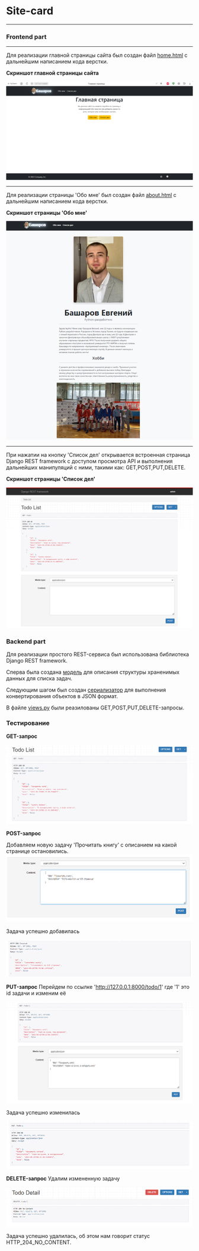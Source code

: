 # Site-card
-------

### Frontend part
-------

Для реализации главной страницы сайта был создан файл [home.html] с дальнейшим написанием кода верстки.

**Скриншот главной страницы сайта**

![alt-текст](https://github.com/Basharov1210/Test_intern/blob/master/readme_photos/First_page.png "Главная страница сайта")

-------

Для реализации страницы 'Обо мне' был создан файл [about.html] с дальнейшим написанием кода верстки.

**Скриншот страницы 'Обо мне'**

![alt-текст](https://github.com/Basharov1210/Test_intern/blob/master/readme_photos/about_page.png "Страница обо мне")

-------

При нажатии на кнопку 'Список дел' открывается встроенная страница Django REST framework с доступом просмотра API и выполнения дальнейших манипуляций с ними, такими как: GET,POST,PUT,DELETE.

**Скриншот страницы 'Список дел'**

![alt-текст](https://github.com/Basharov1210/Test_intern/blob/master/readme_photos/todo_page.png "Страница список дел")

### Backend part

Для реализации простого REST-сервиса был использована библиотека Django REST framework.

Сперва была создана [модель] для описания структуры храненимых данных для списка задач.

Следующим шагом был создан [сериализатор] для выполнения конвертирования объектов в JSON формат.

В файле [views.py] были реазилованы GET,POST,PUT,DELETE-запросы.

### Тестирование

**GET-запрос**

![alt-текст](https://github.com/Basharov1210/Test_intern/blob/master/readme_photos/test/GET.png "GET-запрос")

**POST-запрос**

Добавляем новую задачу 'Прочитать книгу' с описанием на какой странице остановились.
![alt-текст](https://github.com/Basharov1210/Test_intern/blob/master/readme_photos/test/POST_1.png "POST-запрос")

Задача успешно добавилась

![alt-текст](https://github.com/Basharov1210/Test_intern/blob/master/readme_photos/test/POST_2.png "POST-запрос")

**PUT-запрос**
Перейдем по ссылке 'http://127.0.0.1:8000/todo/1' где '1' это id задачи и изменим её

![alt-текст](https://github.com/Basharov1210/Test_intern/blob/master/readme_photos/test/PUT_1.png "PUT-запрос")

Задача успешно изменилась

![alt-текст](https://github.com/Basharov1210/Test_intern/blob/master/readme_photos/test/PUT_2.png "PUT-запрос")

**DELETE-запрос**
Удалим измененную задачу

![alt-текст](https://github.com/Basharov1210/Test_intern/blob/master/readme_photos/test/DELETE.png "DELETE-запрос")

Задача успешно удалилась, об этом нам говорит статус HTTP_204_NO_CONTENT.

[views.py]: https://github.com/Basharov1210/Test_intern/blob/master/todo/views.py
[сериализатор]: https://github.com/Basharov1210/Test_intern/blob/master/todo/serializers.py
[модель]: https://github.com/Basharov1210/Test_intern/blob/master/todo/models.py
[home.html]: https://github.com/Basharov1210/Test_intern/blob/master/main/templates/main/home.html
[about.html]: https://github.com/Basharov1210/Test_intern/blob/master/main/templates/main/about.html
